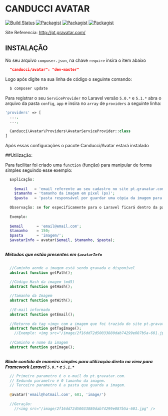 # CANDUCCI AVATAR

[![Build Status](https://travis-ci.org/netdragoon/avatar.svg?branch=master)](https://travis-ci.org/netdragoon/avatar)
[![Packagist](https://img.shields.io/packagist/dt/canducci/avatar.svg?style=flat)](https://packagist.org/packages/canducci/avatar)
[![Packagist](https://img.shields.io/packagist/l/canducci/avatar.svg)](https://packagist.org/packages/canducci/avatar)
[![Packagist](https://img.shields.io/packagist/v/canducci/avatar.svg?label=version)](https://packagist.org/packages/canducci/avatar)

Site Referencia: http://pt.gravatar.com/

## INSTALAÇÃO

No seu arquivo `composer.json`, na chave `require` insira o item abaixo

```JSON
  "canducci/avatar": "dev-master"
```

Logo após digite na sua linha de código o seguinte comando:

```PHP
  $ composer update
```

Para registrar o seu `ServiceProvider` no Laravel versão `5.0.*` e `5.1.*` abra o arquivo da pasta `config`, `app` e insira no `array` de `providers` a seguinte linha:

```PHP
'providers' => [
  ...,
  ...,
  
  Canducci\Avatar\Providers\AvatarServiceProvider::class
]  
```

Após essas configurações o pacote Canducci/Avatar estará instalado

##Utilização:

Para facilitar foi criado uma `function` (função) para manipular de forma simples seguindo esse exemplo:

```PHP
  Explicação:
  
    $email   = 'email referente ao seu cadastro no site pt.gravatar.com';
    $tamanho = 'tamanho da imagem em pixel (px)';
    $pasta   = 'pasta responsável por guardar uma cópia da imagem para otimização de tráfego de sua rede'
               
  Observação: se for especificamente para o Laravel ficará dentro da pasta `public` a pasta da imagem
  
  Exemplo:
  
  $email      = 'email@email.com';
  $tamanho    = 150;
  $pasta      = 'imagem/';
  $avatarInfo = avatar($email, $tamanho, $pasta);
  
```

___Métodos que estão presentes em `$avatarInfo`___

```PHP

  //Caminho aonde a imagem está sendo gravada e disponível
  abstract function getPath();

  //Código Hash da imagem (md5)      
  abstract function getHash();
  
  //Tamanho da Imagem
  abstract function getWith();
  
  //E-mail informado
  abstract function getEmail();
  
  //Retorno da tag <img> com a imagem que foi trazida do site pt.gravatar.com
  abstract function getTagImage();
    //Exemplo: <img src="/image/2f16dd72d50033880dab74299e087b5a-601.jpg" /> 'Dados fictios
  
  //Caminho e nome da imagem
  abstract function getImage();
    
```

___Blade contido de maneira simples para utilização direto na view para Framework Laravel `5.0.*` e `5.1.*`___

```PHP
  // Primeiro parametro é o e-mail do pt.gravatar.com.
  // Sedundo parametro é 0 tamanho da imagem.
  // Terceiro parametro é a pasta que guarda a imagem.
  
  @avatar('email@hotmail.com', 601, 'image/')
  
  //Geração:
    //<img src="/image/2f16dd72d50033880dab74299e087b5a-601.jpg" />
  
```


